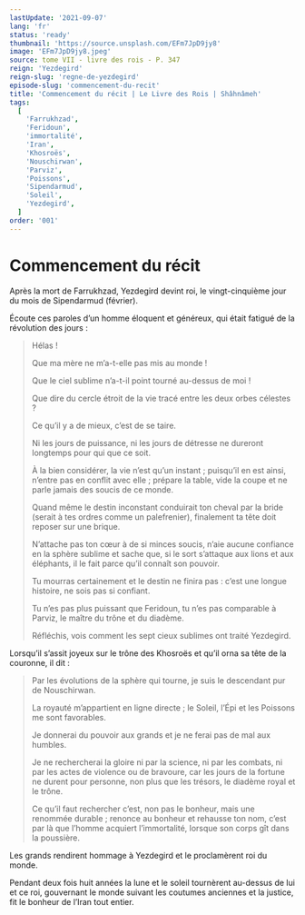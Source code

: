 ```yaml
---
lastUpdate: '2021-09-07'
lang: 'fr'
status: 'ready'
thumbnail: 'https://source.unsplash.com/EFm7JpD9jy8'
image: 'EFm7JpD9jy8.jpeg'
source: tome VII - livre des rois - P. 347
reign: 'Yezdegird'
reign-slug: 'regne-de-yezdegird'
episode-slug: 'commencement-du-recit'
title: 'Commencement du récit | Le Livre des Rois | Shâhnâmeh'
tags:
  [
    'Farrukhzad',
    'Feridoun',
    'immortalité',
    'Iran',
    'Khosroës',
    'Nouschirwan',
    'Parviz',
    'Poissons',
    'Sipendarmud',
    'Soleil',
    'Yezdegird',
  ]
order: '001'
---
```


<!-- LTeX: language=fr -->

# Commencement du récit

Après la mort de Farrukhzad, Yezdegird devint roi, le vingt-cinquième jour du mois de Sipendarmud (février).

Écoute ces paroles d’un homme éloquent et généreux, qui était fatigué de la révolution des jours :

> Hélas !
>
> Que ma mère ne m’a-t-elle pas mis au monde !
>
> Que le ciel sublime n’a-t-il point tourné au-dessus de moi !
>
> Que dire du cercle étroit de la vie tracé entre les deux orbes célestes ?
>
> Ce qu’il y a de mieux, c’est de se taire.
>
> Ni les jours de puissance, ni les jours de détresse ne dureront longtemps pour qui que ce soit.
>
> À la bien considérer, la vie n’est qu’un instant ; puisqu’il en est ainsi, n’entre pas en conflit avec elle ; prépare la table, vide la coupe et ne parle jamais des soucis de ce monde.
>
> Quand même le destin inconstant conduirait ton cheval par la bride (serait à tes ordres comme un palefrenier), finalement ta tête doit reposer sur une brique.
>
> N’attache pas ton cœur à de si minces soucis, n’aie aucune confiance en la sphère sublime et sache que, si le sort s’attaque aux lions et aux éléphants, il le fait parce qu’il connaît son pouvoir.
>
> Tu mourras certainement et le destin ne finira pas : c’est une longue histoire, ne sois pas si confiant.
>
> Tu n’es pas plus puissant que Feridoun, tu n’es pas comparable à Parviz, le maître du trône et du diadème.
>
> Réfléchis, vois comment les sept cieux sublimes ont traité Yezdegird.

Lorsqu’il s’assit joyeux sur le trône des Khosroës et qu’il orna sa tête de la couronne, il dit :

> Par les évolutions de la sphère qui tourne, je suis le descendant pur de Nouschirwan.
>
> La royauté m’appartient en ligne directe ; le Soleil, l’Épi et les Poissons me sont favorables.
>
> Je donnerai du pouvoir aux grands et je ne ferai pas de mal aux humbles.
>
> Je ne rechercherai la gloire ni par la science, ni par les combats, ni par les actes de violence ou de bravoure, car les jours de la fortune ne durent pour personne, non plus que les trésors, le diadème royal et le trône.
>
> Ce qu’il faut rechercher c’est, non pas le bonheur, mais une renommée durable ; renonce au bonheur et rehausse ton nom, c’est par là que l’homme acquiert l’immortalité, lorsque son corps gît dans la poussière.

Les grands rendirent hommage à Yezdegird et le proclamèrent roi du monde.

Pendant deux fois huit années la lune et le soleil tournèrent au-dessus de lui et ce roi, gouvernant le monde suivant les coutumes anciennes et la justice, fit le bonheur de l’Iran tout entier.

